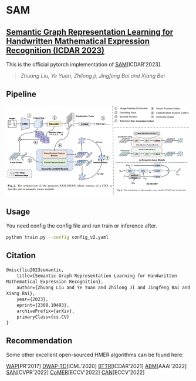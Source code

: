 # SAM
## [Semantic Graph Representation Learning for Handwritten Mathematical Expression Recognition (ICDAR 2023)](https://arxiv.org/abs/2308.10493)

This is the official pytorch implementation of [SAM](https://arxiv.org/abs/2308.10493)[ICDAR'2023]. 

>*Zhuang Liu, Ye Yuan, Zhilong ji, Jingfeng Bai and Xiang Bai*

## Pipeline
<p align="left"><img src="figures/model_arch.jpg" width="580"/></p>

## Usage
You need config the config file and run train or inference after.
```bash
python train.py --config config_v2.yaml
```


## Citation
```
@misc{liu2023semantic,
    title={Semantic Graph Representation Learning for Handwritten Mathematical Expression Recognition},
    author={Zhuang Liu and Ye Yuan and Zhilong Ji and Jingfeng Bai and Xiang Bai},
    year={2023},
    eprint={2308.10493},
    archivePrefix={arXiv},
    primaryClass={cs.CV}
}
```

## Recommendation

Some other excellent open-sourced HMER algorithms can be found here:

[WAP](https://github.com/JianshuZhang/WAP)[PR'2017]
[DWAP-TD](https://github.com/JianshuZhang/TreeDecoder)[ICML'2020]
[BTTR](https://github.com/Green-Wood/BTTR)[ICDAR'2021]
[ABM](https://github.com/XH-B/ABM)[AAAI'2022]
[SAN](https://github.com/tal-tech/SAN)[CVPR'2022]
[CoMER](https://github.com/Green-Wood/CoMER)[ECCV'2022]
[CAN](https://github.com/LBH1024/CAN)[ECCV'2022]